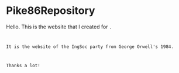 # Pike86Repository

Hello. This is the website that I created for <Code Louisville>. 

It is the website of the IngSoc party from George Orwell's 1984. 

Thanks a lot!
